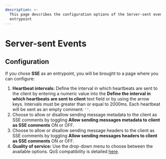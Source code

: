 ```yaml
---
description: >-
  This page describes the configuration options of the Server-sent events
  entrypoint
---
```


# Server-sent Events

## Configuration

If you chose **SSE** as an entrypoint, you will be brought to a page where you can configure:

1. **Heartbeat intervals:** Define the interval in which heartbeats are sent to the client by entering a numeric value into the **Define the interval in which heartbeats** **are sent to client** text field or by using the arrow keys. Intervals must be greater than or equal to 2000ms. Each heartbeat will be sent as an empty comment: `''`.
2. Choose to allow or disallow sending message metadata to the client as SSE comments by toggling **Allow sending messages metadata to client as SSE comments** ON or OFF.
3. Choose to allow or disallow sending message headers to the client as SSE comments by toggling **Allow sending messages headers to client as SSE comments** ON or OFF.
4. **Quality of service:** Use the drop-down menu to choose between the available options. QoS compatibility is detailed [here](broken-reference).
